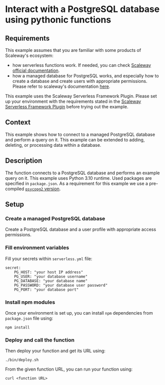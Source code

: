 # Interact with a PostgreSQL database using pythonic functions 

## Requirements

This example assumes that you are familiar with some products of Scaleway's ecosystem: 
 * how serverless functions work. If needed, you can check [Scaleway official documentation](https://www.scaleway.com/en/docs/serverless/functions/quickstart/).
 * how a managed database for PostgreSQL works, and especially how to create a database and create users with appropriate permissions. Please refer to scaleway's documentation [here](https://www.scaleway.com/en/docs/managed-databases/postgresql-and-mysql/quickstart/).

This example uses the Scaleway Serverless Framework Plugin. Please set up your environment with the requirements stated in the [Scaleway Serverless Framework Plugin](https://github.com/scaleway/serverless-scaleway-functions) before trying out the example.


## Context

This example shows how to connect to a managed PostgreSQL database and perform a query on it. This example can be extended to adding, deleting, or processing data within a database.


## Description

The function connects to a PostgreSQL database and performs an example query on it. This example uses Python 3.10 runtime. Used packages are specified in `package.json`. As a requirement for this example we use a pre-compiled [`psycopg2` version](https://www.psycopg.org/docs/install.html#install-from-source).

## Setup

### Create a managed PostgreSQL database 

Create a PostgreSQL database and a user profile with appropriate access permissions.

### Fill environment variables

Fill your secrets within `serverless.yml` file:

```
secret:
    PG_HOST: "your host IP address"
    PG_USER: "your database username"
    PG_DATABASE: "your database name"
    PG_PASSWORD: "your database user password"
    PG_PORT: "your database port"
```

### Install npm modules

Once your environment is set up, you can install `npm` dependencies from `package.json` file using:

```
npm install
```

### Deploy and call the function

Then deploy your function and get its URL using:

```
./bin/deploy.sh
```

From the given function URL, you can run your function using:

```
curl <function URL>
```